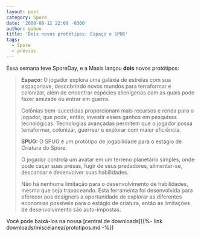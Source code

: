 ```yaml
---
layout: post
category: Spore
date: '2008-08-12 22:09 -0300'
author: gaboo
title: 'Dois novos protótipos: Espaço e SPUG'
tags:
  - Spore
  - prévias
---
```

Essa semana teve SporeDay, e a Maxis lançou **dois** novos protótipos:

> **Espaço:** O jogador explora uma galáxia de estrelas com sua espaçonave, descobrindo novos mundos para terraformar e colonizar, além de encontrar espécies alienígenas com as quais pode fazer amizade ou entrar em guerra.
>
>Colônias bem-sucedidas proporcionam mais recursos e renda para o jogador, que pode, então, investir esses ganhos em pesquisas tecnológicas. Tecnologias avançadas permitem que o jogador possa terraformar, colonizar, guerrear e explorar com maior eficiência.
>
> **SPUG:** O SPUG é um protótipo de jogabilidade para o estágio de Criatura do Spore.
>
> O jogador controla um avatar em um terreno planetário simples, onde pode caçar suas presas, fugir de seus predadores, alimentar-se, descansar e desenvolver suas habilidades.
> 
> Não há nenhuma limitação para o desenvolvimento de habilidades, mesmo que seja trapaceando. Esta ferramenta foi desenvolvida para oferecer aos designers a oportunidade de explorar as diferentes economias possíveis para o estágio de criatura, então as limitações de desenvolvimento são auto-impostas.

Você pode baixá-los na nossa [central de downloads]({%- link downloads/miscelanea/prototipos.md -%})
